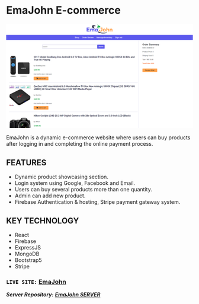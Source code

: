 # EmaJohn E-commerce

![EmaJohn](https://raw.githubusercontent.com/mekaiser/ema-john-react/main/src/images/emajohn-github-cover.png)

EmaJohn is a dynamic e-commerce website where users can buy products after logging in and completing the online payment process.

## FEATURES

- Dynamic product showcasing section.
- Login system using Google, Facebook and Email.
- Users can buy several products more than one quantity.
- Admin can add new product.
- Firebase Authentication & hosting, Stripe payment gateway system.

## KEY TECHNOLOGY

- React
- Firebase
- ExpressJS
- MongoDB
- Bootstrap5
- Stripe

### `LIVE SITE:` [EmaJohn](https://ema-john-ecommerce-web.web.app/)

**_Server Repository:_** **_[EmaJohn SERVER](https://github.com/mekaiser/ema-john-server)_**
